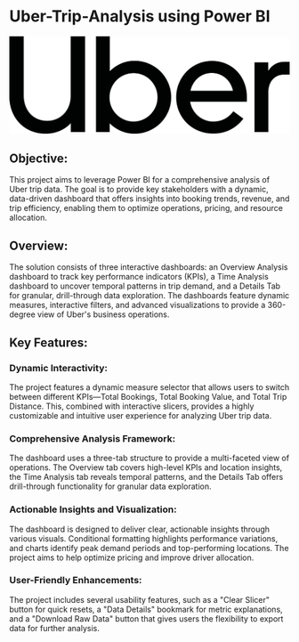 # Uber-Trip-Analysis using Power BI
![Uber Logo](https://github.com/Nimisha-Soni/Uber-Trip-Analysis/blob/main/1659761100uber-logo-png.png)

## Objective:
This project aims to leverage Power BI for a comprehensive analysis of Uber trip data. The goal is to provide key stakeholders with a dynamic, data-driven dashboard that offers insights into booking trends, revenue, and trip efficiency, enabling them to optimize operations, pricing, and resource allocation.

## Overview:
The solution consists of three interactive dashboards: an Overview Analysis dashboard to track key performance indicators (KPIs), a Time Analysis dashboard to uncover temporal patterns in trip demand, and a Details Tab for granular, drill-through data exploration. The dashboards feature dynamic measures, interactive filters, and advanced visualizations to provide a 360-degree view of Uber's business operations.

## Key Features:
### Dynamic Interactivity:
The project features a dynamic measure selector that allows users to switch between different KPIs—Total Bookings, Total Booking Value, and Total Trip Distance. This, combined with interactive slicers, provides a highly customizable and intuitive user experience for analyzing Uber trip data.

### Comprehensive Analysis Framework:
The dashboard uses a three-tab structure to provide a multi-faceted view of operations. The Overview tab covers high-level KPIs and location insights, the Time Analysis tab reveals temporal patterns, and the Details Tab offers drill-through functionality for granular data exploration.

### Actionable Insights and Visualization:
The dashboard is designed to deliver clear, actionable insights through various visuals. Conditional formatting highlights performance variations, and charts identify peak demand periods and top-performing locations. The project aims to help optimize pricing and improve driver allocation.

### User-Friendly Enhancements:
The project includes several usability features, such as a "Clear Slicer" button for quick resets, a "Data Details" bookmark for metric explanations, and a "Download Raw Data" button that gives users the flexibility to export data for further analysis.
